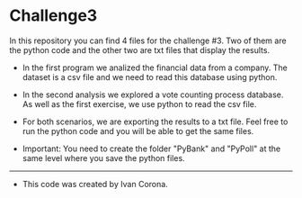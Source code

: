 # Challenge3

In this repository you can find 4 files for the challenge #3. Two of them are the python code and the other two are txt files that display the results.
- In the first program we analized the financial data from a company. The dataset is a csv file and we need to read this database using python.
- In the second analysis we explored a vote counting process database. As well as the first exercise, we use python to read the csv file.
- For both scenarios, we are exporting the results to a txt file. Feel free to run the python code and you will be able to get the same files.

- Important: You need to create the folder "PyBank" and "PyPoll" at the same level where you save the python files. 
---------------------------------------------------------------------------------------------
- This code was created by Ivan Corona.

